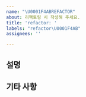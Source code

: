 ```yaml
---
name: "\U0001F4ABREFACTOR"
about: 리팩토링 시 작성해 주세요.
title: 'refactor: '
labels: "refactor\U0001F4AB"
assignees: ''

---
```


## 설명

## 기타 사항
